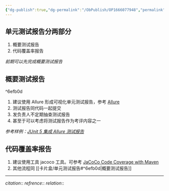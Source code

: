 ```yaml
---
{"dg-publish":true,"dg-permalink":"/ObPublish/OP1666077948","permalink":"/ObPublish/OP1666077948/","dgHomeLink":true,"dgPassFrontmatter":false,"dgShowBacklinks":false,"dgShowLocalGraph":false,"dgShowInlineTitle":false}
---
```



## 单元测试报告分两部分
1. 概要测试报告
2. 代码覆盖率报告

*前期可以先完成概要测试报告*

## 概要测试报告

^6efb0d

1. 建议使用 Allure 形成可视化单元测试报告，参考 [Allure](https://qualitysphere.gitee.io/ext/allure/#52-junit-5)
2. 测试报告同代码一起提交
3. 发负责人不定期抽查测试报告
4. 甚至于可以考虑将测试报告作为考评内容之一

*参考样例：[JUnit 5 集成 Allure 测试报告](https://cloud.tencent.com/developer/article/1974146)*

## 代码覆盖率报告
1. 建议使用工具 jacoco 工具。可参考 [JaCoCo Code Coverage with Maven](https://howtodoinjava.com/junit5/jacoco-test-coverage/)
2. 其他流程同 [[卡片盒/单元测试报告#^6efb0d|概要测试报告]]










---
*citation*:: 
*refrence*:: 
*relation*:: 
